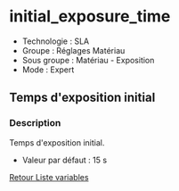 # initial_exposure_time

* Technologie : SLA
* Groupe :  Réglages Matériau
* Sous groupe : Matériau - Exposition
* Mode : Expert

## Temps d'exposition initial

### Description

Temps d'exposition initial.

* Valeur par défaut : 15 s


[Retour Liste variables](variable_list.md)